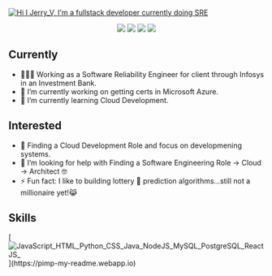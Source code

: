 [![Hi I Jerry_V, I'm a fullstack developer currently doing SRE](https://pimp-my-readme.webapp.io/pimp-my-readme/wavy-banner?subtitle=I%27m%20a%20fullstack%20developer%20currently%20doing%20SRE&title=Hi%20I%20JerryV)](https://pimp-my-readme.webapp.io)
<p align="center">
<a href= "https://linkedin.com/in/jerry-velazquez-8540b9bb/"><img src="https://img.icons8.com/nolan/50/linkedin.png"/></a>
<a href= "https://twitter.com/JvScripts_"><img src="https://img.icons8.com/cute-clipart/50/000000/twitter.png"/></a>
<a href= "https://medium.com/@jvr572"><img src="https://img.icons8.com/ios-filled/50/000000/medium-logo.png"/></a>
<a href= "https://www.jerryvee.com/"><img src="https://img.icons8.com/nolan/50/web.png"/></a>
</p>


## Currently 
- 🧑🏽‍💻 Working as a Software Reliability Engineer for client through Infosys in an Investment Bank.
- 🔭 I’m currently working on getting certs in Microsoft Azure.
- 🌱 I’m currently learning Cloud Development.

## Interested
- 🔎 Finding a Cloud Development Role and focus on developmening systems.
- 🤔 I’m looking for help with Finding a Software Engineering Role -> Cloud -> Architect 🤓
- ⚡ Fun fact: I like to building lottery 🎰 prediction algorithms...still not a millionaire yet!😹

## Skills
[![JavaScript_HTML_Python_CSS_Java_NodeJS_MySQL_PostgreSQL_ReactJS_](https://pimp-my-readme.webapp.io/pimp-my-readme/technology?technology=JavaScript_HTML_Python_CSS_Java_NodeJS_MySQL_PostgreSQL_ReactJS_)](https://pimp-my-readme.webapp.io)
